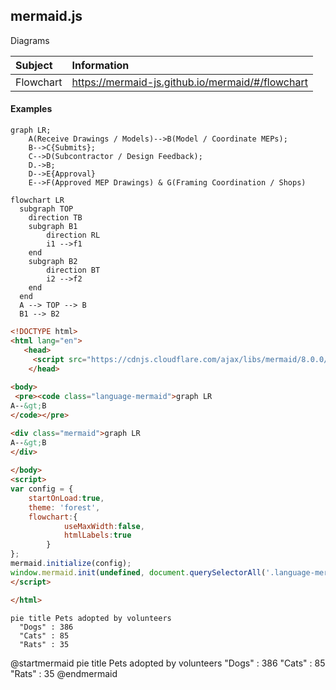 ## mermaid.js

Diagrams



| Subject   | Information                                      |
| :-------- | :----------------------------------------------- |
| Flowchart | https://mermaid-js.github.io/mermaid/#/flowchart |

#### Examples

```mermaid
graph LR;
    A(Receive Drawings / Models)-->B(Model / Coordinate MEPs);
    B-->C{Submits};
    C-->D(Subcontractor / Design Feedback);
    D.->B;
    D-->E{Approval}
    E-->F(Approved MEP Drawings) & G(Framing Coordination / Shops)
```

```mermaid
flowchart LR
  subgraph TOP
    direction TB
    subgraph B1
        direction RL
        i1 -->f1
    end
    subgraph B2
        direction BT
        i2 -->f2
    end
  end
  A --> TOP --> B
  B1 --> B2
```

```html
<!DOCTYPE html>
<html lang="en">
   <head>
	 <script src="https://cdnjs.cloudflare.com/ajax/libs/mermaid/8.0.0/mermaid.min.js"></script>
    </head>
	 
<body>
 <pre><code class="language-mermaid">graph LR
A--&gt;B
</code></pre>

<div class="mermaid">graph LR
A--&gt;B
</div>
	
</body>
<script>
var config = {
    startOnLoad:true,
    theme: 'forest',
    flowchart:{
            useMaxWidth:false,
            htmlLabels:true
        }
};
mermaid.initialize(config);
window.mermaid.init(undefined, document.querySelectorAll('.language-mermaid'));
</script>

</html>
```

```mermaid!
pie title Pets adopted by volunteers
  "Dogs" : 386
  "Cats" : 85
  "Rats" : 35
```





@startmermaid
pie title Pets adopted by volunteers
  "Dogs" : 386
  "Cats" : 85
  "Rats" : 35
@endmermaid

